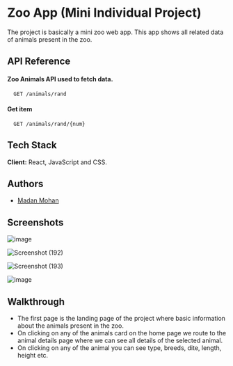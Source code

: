 # Zoo App (Mini Individual Project)

The project is basically a mini zoo web app.
This app shows all related data of animals present in the zoo.

## API Reference

#### Zoo Animals API used to fetch data.

```http
  GET /animals/rand
```

#### Get item

```http
  GET /animals/rand/{num}
```

## Tech Stack

**Client:** React, JavaScript and CSS.

## Authors

- [Madan Mohan](https://github.com/Maddy-O)

## Screenshots

![image](https://raw.githubusercontent.com/Maddy-O/Zoo-Animal/main/zoo/public/shot1.jpeg)

![Screenshot (192)](https://user-images.githubusercontent.com/44356948/156133043-7b02161d-bc34-4701-952a-242b7f50a950.png)

![Screenshot (193)](https://user-images.githubusercontent.com/44356948/156133293-2ec7632d-158f-4d2e-bcb2-6132ca2cf00b.png)

![image](https://user-images.githubusercontent.com/44356948/150652494-c7784e6b-77ca-4f5b-ab40-dab25b5f2b25.png)

## Walkthrough

- The first page is the landing page of the project where basic information about the animals present in the zoo.
- On clicking on any of the animals card on the home page we route to the animal details page where we can see all details of the selected animal.
- On clicking on any of the animal you can see type, breeds, dite, length, height etc.
